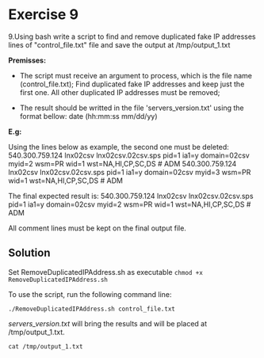 # Exercise 9

9.Using bash write a script to find and remove duplicated fake IP addresses lines of "control_file.txt" file and save the output at /tmp/output_1.txt

**Premisses:**

- The script must receive an argument to process, which is the file name (control_file.txt);
Find duplicated fake IP addresses and keep just the first one. All other duplicated IP addresses must be removed;

- The result should be writted in the file 'servers_version.txt' using the format bellow:
date (hh:mm:ss mm/dd/yy)    <server name>      <server ip>    <server version> 

**E.g:**

Using the lines below as example, the second one must be deleted:
540.300.759.124   lnx02csv lnx02csv.02csv.sps     pid=1  ia1=y domain=02csv        myid=2  wsm=PR wid=1 wst=NA,HI,CP,SC,DS # ADM 
540.300.759.124   lnx02csv lnx02csv.02csv.sps     pid=1  ia1=y domain=02csv        myid=3  wsm=PR wid=1 wst=NA,HI,CP,SC,DS # ADM 

The final expected result is:
540.300.759.124   lnx02csv lnx02csv.02csv.sps     pid=1  ia1=y domain=02csv        myid=2  wsm=PR wid=1 wst=NA,HI,CP,SC,DS # ADM
 
All comment lines must be kept on the final output file.

## **Solution**

Set RemoveDuplicatedIPAddress.sh as executable
`chmod +x RemoveDuplicatedIPAddress.sh`

To use the script, run the following command line:

`./RemoveDuplicatedIPAddress.sh control_file.txt`

*servers_version.txt* will bring the results and will be placed at /tmp/output_1.txt.

`cat /tmp/output_1.txt`